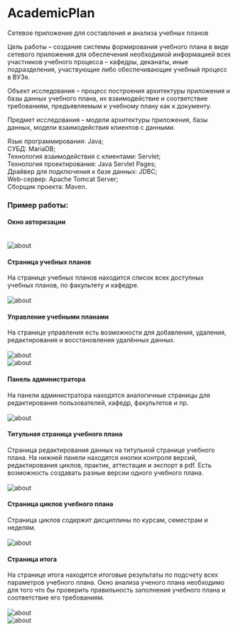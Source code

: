 # AcademicPlan

Сетевое приложение для составления и анализа учебных планов

Цель работы – создание системы формирования учебного плана в виде сетевого приложения для обеспечения необходимой информацией всех участников учебного процесса – кафедры, деканаты, иные подразделения, участвующие либо обеспечивающие учебный процесс в ВУЗе.<br>

Объект исследования – процесс построения архитектуры приложения и базы данных учебного плана, их взаимодействие и соответствие требованиям, предъявляемым к учебному плану как к документу.<br>

Предмет исследования – модели архитектуры приложения, базы данных, модели взаимодействия клиентов с данными.<br>

Язык программирования: Java;<br>
СУБД: MariaDB;<br>
Технология взаимодействия с клиентами: Servlet;<br>
Технология проектирования: Java Servlet Pages;<br>
Драйвер для подключения к базе данных: JDBC;<br>
Web-сервер: Apache Tomcat Server;<br>
Сборщик проекта: Maven.<br>

### Пример работы: <br>
####  Окно авторизации <br><br>
![about](screens/authorization.png)
####  Страница учебных планов <br>
На странице учебных планов находится список всех доступных учебных планов, по факультету и кафедре. <br><br>
![about](screens/plans.png)
####  Управление учебными планами <br>
На странице управления есть возможности для добавления, удаления, редактирования и восстановления удалённых данных. <br><br>
![about](screens/managment-plans.png) <br>
![about](screens/managment-plans1.png)
####  Панель администратора <br>
На панели администратора находятся аналогичные страницы для редактирования пользователей, кафедр, факультетов и пр.<br><br>
![about](screens/admin.png)
####  Титульная страница учебного плана <br>
Страница редактирования данных на титульной странице учебного плана. На нижней панели находятся кнопки контроля версий, редактирования циклов, практик, аттестация и экспорт в pdf. Есть возможность создавать разные версии одного учебного плана. <br><br>
![about](screens/title.png)
####  Страница циклов учебного плана <br>
Страница циклов содержит дисциплины по курсам, семестрам и неделям. <br><br>
![about](screens/cycles.png)
####  Страница итога <br>
На странице итога находятся итоговые результаты по подсчету всех параметров учебного плана. Окно анализа ученого плана необходимо для того что бы проверить правильность заполнения учебного плана и соответствие его требованиям. <br><br>
![about](screens/resultpage.png) <br>
![about](screens/resultpage1.png)
